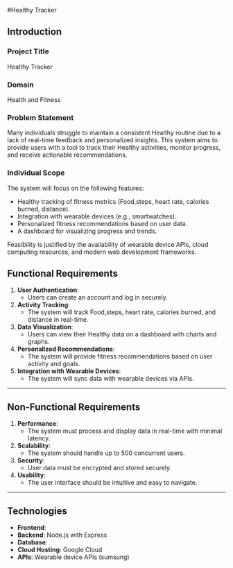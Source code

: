 #Healthy Tracker

## Introduction
### Project Title
Healthy Tracker
### Domain
Health and Fitness

### Problem Statement
Many individuals struggle to maintain a consistent Healthy routine due to a lack of real-time feedback and personalized insights. This system aims to provide users with a tool to track their Healthy activities, monitor progress, and receive actionable recommendations.

### Individual Scope
The system will focus on the following features:
- Healthy tracking of fitness metrics (Food,steps, heart rate, calories burned, distance).
- Integration with wearable devices (e.g., smartwatches).
- Personalized fitness recommendations based on user data.
- A dashboard for visualizing progress and trends.

Feasibility is justified by the availability of wearable device APIs, cloud computing resources, and modern web development frameworks.

## Functional Requirements
1. **User Authentication**:
   - Users can create an account and log in securely.
2. **Activity Tracking**:
   - The system will track Food,steps, heart rate, calories burned, and distance in real-time.
3. **Data Visualization**:
   - Users can view their Healthy data on a dashboard with charts and graphs.
4. **Personalized Recommendations**:
   - The system will provide fitness recommendations based on user activity and goals.
5. **Integration with Wearable Devices**:
   - The system will sync data with wearable devices via APIs.

---

## Non-Functional Requirements
1. **Performance**:
   - The system must process and display data in real-time with minimal latency.
2. **Scalability**:
   - The system should handle up to 500 concurrent users.
3. **Security**:
   - User data must be encrypted and stored securely.
4. **Usability**:
   - The user interface should be intuitive and easy to navigate.

---

## Technologies
- **Frontend**: 
- **Backend**: Node.js with Express
- **Database**: 
- **Cloud Hosting**: Google Cloud
- **APIs**: Wearable device APIs (sumsung)
